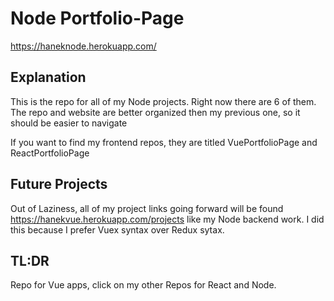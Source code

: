 # Node Portfolio-Page
https://haneknode.herokuapp.com/

## Explanation

This is the repo for all of my Node projects. Right now there are 6 of them. The repo and website are better organized then my previous one, so it should be easier to navigate

If you want to find my frontend repos, they are titled VuePortfolioPage and ReactPortfolioPage

##  Future Projects
Out of Laziness, all of my project links going forward will be found https://hanekvue.herokuapp.com/projects like my Node backend work. I did this because I prefer Vuex syntax over Redux sytax.

## TL:DR
Repo for Vue apps, click on my other Repos for React and Node.